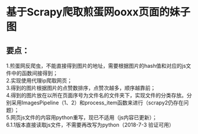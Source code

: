 基于Scrapy爬取煎蛋网ooxx页面的妹子图
===
要点：
---
1.煎蛋网反爬虫，不能直接得到图片的地址，需要根据图片的hash值和对应的js文件中的函数间接得到；<br>
2.实现使用代理ip爬取网页；<br>
3.得到的图片根据图片的点赞数排序，点赞次越多，顺序越靠前；<br>
4.得到的图片放在以所在页面序号为文件名的文件夹下，实现文件的分类存放。分别采用ImagesPipeline（1、2）和process_item函数来进行（scrapy2仍存在问题）；<br>
5.网页js文件的内容用python重写，现已不适用（js内容已更新）；<br>
6.1.1版本直接读取js文件，不需要再改写为python（2018-7-3 验证可用）

